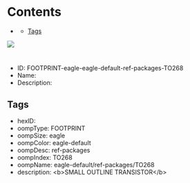 



Contents
========

* [](#)
	* [Tags](#tags)
  
![][im]
# 

- ID: FOOTPRINT-eagle-eagle-default-ref-packages-TO268
- Name: 
- Description: 

## Tags

- hexID: 
- oompType: FOOTPRINT
- oompSize: eagle
- oompColor: eagle-default
- oompDesc: ref-packages
- oompIndex: TO268
- oompName: eagle-default/ref-packages/TO268
- description: &lt;b&gt;SMALL OUTLINE TRANSISTOR&lt;/b&gt;



[im]: image.png
